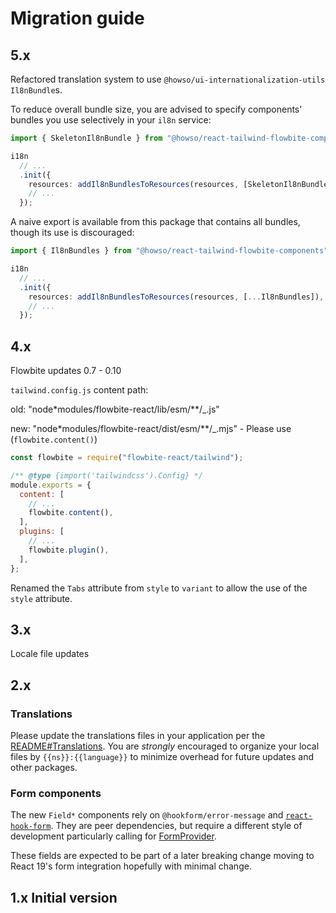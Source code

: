 # Migration guide

## 5.x

Refactored translation system to use `@howso/ui-internationalization-utils` `Il8nBundle`s.

To reduce overall bundle size, you are advised to specify components' bundles you use selectively in your `il8n` service:

```ts
import { SkeletonIl8nBundle } from "@howso/react-tailwind-flowbite-components";

i18n
  // ...
  .init({
    resources: addIl8nBundlesToResources(resources, [SkeletonIl8nBundle]),
    // ...
  });
```

A naive export is available from this package that contains all bundles, though
its use is discouraged:

```ts
import { Il8nBundles } from "@howso/react-tailwind-flowbite-components";

i18n
  // ...
  .init({
    resources: addIl8nBundlesToResources(resources, [...Il8nBundles]),
    // ...
  });
```

## 4.x

Flowbite updates 0.7 - 0.10

`tailwind.config.js` content path:

old: "node\*modules/flowbite-react/lib/esm/\*\*/\_.js"

new: "node\*modules/flowbite-react/dist/esm/\*\*/\_.mjs" - Please use (`flowbite.content()`)

```js
const flowbite = require("flowbite-react/tailwind");

/** @type {import('tailwindcss').Config} */
module.exports = {
  content: [
    // ...
    flowbite.content(),
  ],
  plugins: [
    // ...
    flowbite.plugin(),
  ],
};
```

Renamed the `Tabs` attribute from `style` to `variant` to allow the use of the `style` attribute.

## 3.x

Locale file updates

## 2.x

### Translations

Please update the translations files in your application per the [README#Translations](./README.md#translations).
You are _strongly_ encouraged to organize your local files by `{{ns}}:{{language}}` to minimize overhead for
future updates and other packages.

### Form components

The new `Field*` components rely on `@hookform/error-message` and [`react-hook-form`](https://react-hook-form.com/).
They are peer dependencies, but require a different style of development particularly calling for [FormProvider](https://react-hook-form.com/docs/formprovider).

These fields are expected to be part of a later breaking change moving to React 19's form integration hopefully with minimal change.

## 1.x Initial version
